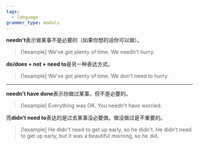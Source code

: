 ```yaml
---
tags:
  - language
grammer_type: modals
---
```

**needn't**表示做某事不是必要的（如果你想的话你可以做）。

> [!example]
> We've got plenty of time. We needn't hurry.

**do/does + not + need to**是另一种表达方式。

> [!example]
> We've got plenty of time. We don't need to hurry.

---

**needn't have done**表示你做过某事，但不是必要的。

> [!example]
> Everything was OK. You needn't have worried.

而**didn't need to**表达的是过去某事没必要做。做没做过是不重要的。

> [!example]
> He didn't need to get up early, so he didn't.
> He didn't need to get up early, but it was a beautiful morning, so he did.















































